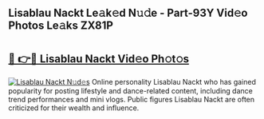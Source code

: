 ## Lisablau Nackt Le𝚊k𝚎d N𝚞𝚍e - Part-93Y Vid𝚎o Photos Le𝚊ks ZX81P

# <h2><a href="http://fbadaxn.evod.top/?m=Lisablau+Nackt">🔗 👉🔴 Lisablau Nackt Vid𝚎o Ph𝚘t𝚘s</a></h2>

[![Lisablau Nackt N𝚞d𝚎s](https://i.imgur.com/8V9OHl7.gif)](http://fbadaxn.evod.top/?m=Lisablau+Nackt)
Online personality Lisablau Nackt who has gained popularity for posting lifestyle and dance-related content, including dance trend performances and mini vlogs. Public figures Lisablau Nackt are often criticized for their wealth and influence. 
